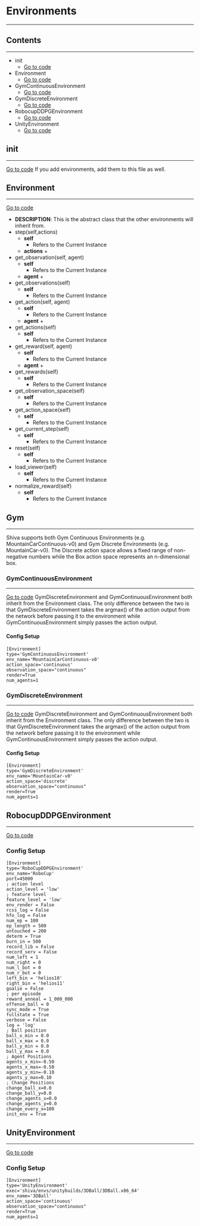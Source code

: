 # Environments
___
## Contents
___
*   init
    * [Go to code]()
*   Environment
    * [Go to code](https://github.com/nflux/Control-Tasks/blob/demo/shiva/shiva/envs/Environment.py)
*   GymContinuousEnvironment
    * [Go to code](https://github.com/nflux/Control-Tasks/blob/demo/shiva/shiva/envs/GymContinuousEnvironment.py)
*   GymDiscreteEnvironment
    * [Go to code](https://github.com/nflux/Control-Tasks/blob/demo/shiva/shiva/envs/GymDiscreteEnvironment.py)
*   RobocupDDPGEnvironment
    * [Go to code](https://github.com/nflux/Control-Tasks/blob/demo/shiva/shiva/envs/RoboCupDDPGEnvironment.py)
*   UnityEnvironment
    * [Go to code](https://github.com/nflux/Control-Tasks/blob/demo/shiva/shiva/envs/UnityEnvironment.py)


## init
___
[Go to code](https://github.com/nflux/Control-Tasks/blob/demo/shiva/shiva/envs/__init__.py)
If you add environments, add them to this file as well.

##  Environment
___
[Go to code](https://github.com/nflux/Control-Tasks/blob/demo/shiva/shiva/envs/Environment.py)
*   **DESCRIPTION**: This is the abstract class that the other environments will inherit from.
*   step(self,actions)
    -   **self**
        +   Refers to the Current Instance
    -   **actions**
        +   
*   get_observation(self, agent)
    -   **self**
        +   Refers to the Current Instance
    -   **agent**
        +   
*   get_observations(self)
    -   **self**
        +   Refers to the Current Instance
*   get_action(self, agent)
    -   **self**
        +   Refers to the Current Instance
    -   **agent**
        +   
*   get_actions(self)
    -   **self**
        +   Refers to the Current Instance 
*   get_reward(self, agent)
    -   **self**
        +   Refers to the Current Instance
    -   **agent**
        +   
*   get_rewards(self)
    -   **self**
        +   Refers to the Current Instance
*   get_observation_space(self)
    -   **self**
        +   Refers to the Current Instance
*   get_action_space(self)
    -   **self**
        +   Refers to the Current Instance 
*   get_current_step(self)
    -   **self**
        +   Refers to the Current Instance 
*   reset(self)
    -   **self**
        +   Refers to the Current Instance 
*   load_viewer(self)
    -   **self**
        +   Refers to the Current Instance  
*   normalize_reward(self)
    -   **self**
        +   Refers to the Current Instance  

## Gym
___
Shiva supports both Gym Continuous Environments (e.g. MountainCarContinuous-v0) and Gym Discrete Environments (e.g. MountainCar-v0). The Discrete action space allows a fixed range of non-negative numbers while the Box action space represents an n-dimensional box.
###  GymContinuousEnvironment
___
[Go to code](https://github.com/nflux/Control-Tasks/blob/demo/shiva/shiva/envs/GymContinuousEnvironment.py)
GymDiscreteEnvironment and GymContinuousEnvironment both inherit from the Environment class. The only difference between the two is that GymDiscreteEnvironment takes the argmax() of the action output from the network before passing it to the environment while GymContinuousEnvironment simply passes the action output.
#### Config Setup
```
[Environment]
type='GymContinuousEnvironment'
env_name='MountainCarContinuous-v0'
action_space='continuous'
observation_space="continuous"
render=True
num_agents=1

```

###  GymDiscreteEnvironment
___
[Go to code](https://github.com/nflux/Control-Tasks/blob/demo/shiva/shiva/envs/GymDiscreteEnvironment.py)
GymDiscreteEnvironment and GymContinuousEnvironment both inherit from the Environment class. The only difference between the two is that GymDiscreteEnvironment takes the argmax() of the action output from the network before passing it to the environment while GymContinuousEnvironment simply passes the action output.
#### Config Setup
```
[Environment]
type='GymDiscreteEnvironment'
env_name='MountainCar-v0'
action_space='discrete'
observation_space="continuous"
render=True
num_agents=1
```

##  RobocupDDPGEnvironment
___
[Go to code](https://github.com/nflux/Control-Tasks/blob/demo/shiva/shiva/envs/RoboCupDDPGEnvironment.py)
### Config Setup
```
[Environment]
type='RoboCupDDPGEnvironment'
env_name='RoboCup'
port=45000
; action level
action_level = 'low'
; feature level
feature_level = 'low'
env_render = False
rcss_log = False
hfo_log = False
num_ep = 100
ep_length = 500
untouched = 200
determ = True
burn_in = 500
record_lib = False
record_serv = False
num_left = 1
num_right = 0
num_l_bot = 0
num_r_bot = 0
left_bin = 'helios10'
right_bin = 'helios11'
goalie = False
; per episode
reward_anneal = 1_000_000
offense_ball = 0
sync_mode = True
fullstate = True
verbose = False
log = 'log'
; Ball position
ball_x_min = 0.0
ball_x_max = 0.0
ball_y_min = 0.0
ball_y_max = 0.0
; Agent Positions
agents_x_min=-0.50
agents_x_max=-0.50
agents_y_min=-0.10
agents_y_max=0.10
; Change Positions
change_ball_x=0.0
change_ball_y=0.0
change_agents_x=0.0
change_agents_y=0.0
change_every_x=100
init_env = True
```
## UnityEnvironment
___
[Go to code](https://github.com/nflux/Control-Tasks/blob/demo/shiva/shiva/envs/UnityEnvironment.py)
### Config Setup
```
[Environment]
type='UnityEnvironment'
exec='shiva/envs/unitybuilds/3DBall/3DBall.x86_64'
env_name='3DBall'
action_space='continuous'
observation_space="continuous"
render=True
num_agents=1
```
